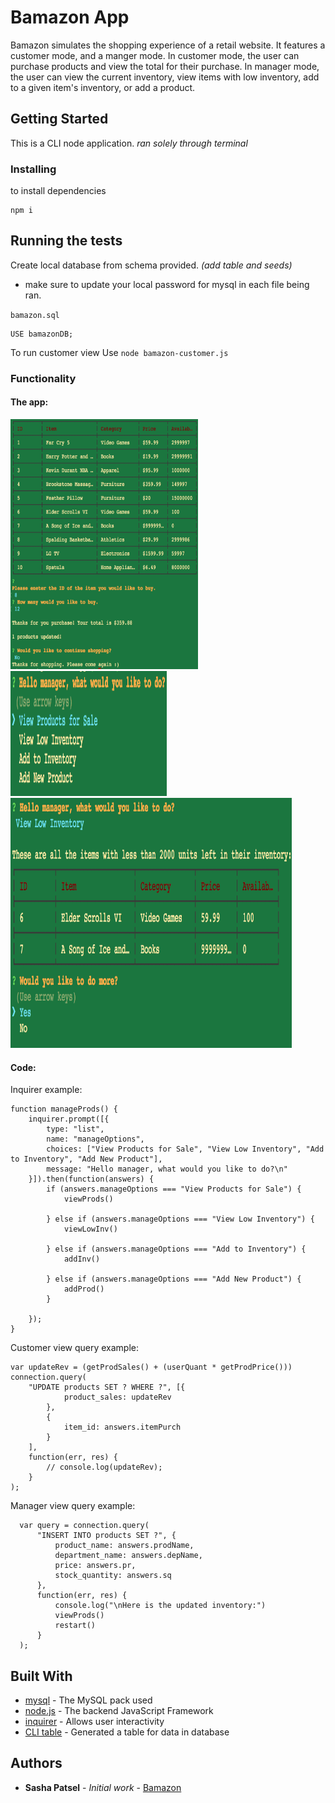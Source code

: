 # Bamazon App

Bamazon simulates the shopping experience of a retail website.
It features a customer mode, and a manger mode. 
In customer mode, the user can purchase products and view the total for their purchase.
In manager mode, the user can view the current inventory, view items with low inventory, add to a given item's inventory, or add a product. 



## Getting Started

This is a CLI node application.
  *ran solely through terminal*

### Installing

to install dependencies
```
npm i
```

## Running the tests


Create local database from schema provided.
*(add table and seeds)*
  - make sure to update your local password for mysql in each file being ran.

`bamazon.sql`

```
USE bamazonDB;
```

To run customer view Use
`node bamazon-customer.js`


### Functionality

#### The app:
<img src="images/demo1.png" height="400px" width="300">

<img src="images/demo2.png" height="200px" width="250">

<img src="images/demo4.png" height="400px" width="450">

#### Code:
Inquirer example:
```
function manageProds() {
    inquirer.prompt([{
        type: "list",
        name: "manageOptions",
        choices: ["View Products for Sale", "View Low Inventory", "Add to Inventory", "Add New Product"],
        message: "Hello manager, what would you like to do?\n"
    }]).then(function(answers) {
        if (answers.manageOptions === "View Products for Sale") {
            viewProds()

        } else if (answers.manageOptions === "View Low Inventory") {
            viewLowInv()

        } else if (answers.manageOptions === "Add to Inventory") {
            addInv()

        } else if (answers.manageOptions === "Add New Product") {
            addProd()
        }

    });
}
```

Customer view query example:
```
var updateRev = (getProdSales() + (userQuant * getProdPrice()))
connection.query(
    "UPDATE products SET ? WHERE ?", [{
            product_sales: updateRev
        },
        {
            item_id: answers.itemPurch
        }
    ],
    function(err, res) {
        // console.log(updateRev);
    }
);
```


Manager view query example:
```
  var query = connection.query(
      "INSERT INTO products SET ?", {
          product_name: answers.prodName,
          department_name: answers.depName,
          price: answers.pr,
          stock_quantity: answers.sq
      },
      function(err, res) {
          console.log("\nHere is the updated inventory:")
          viewProds()
          restart()
      }
  );
```

## Built With

* [mysql](https://www.npmjs.com/package/mysql) - The MySQL pack used
* [node.js](https://nodejs.org/en/) - The backend JavaScript Framework
* [inquirer](https://www.npmjs.com/package/inquirer) - Allows user interactivity
* [CLI table](https://www.npmjs.com/package/cli-table) - Generated a table for data in database


## Authors

* **Sasha Patsel** - *Initial work* - [Bamazon](https://github.com/SashaPatsel/bamazon-app)


